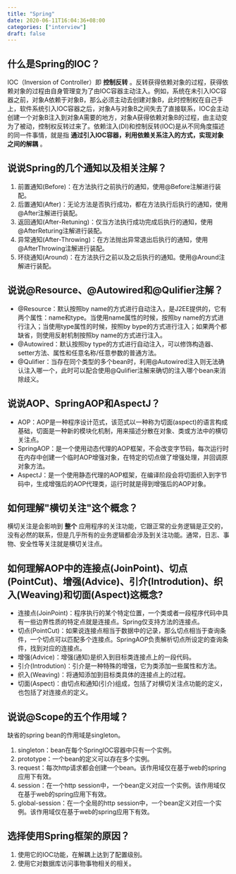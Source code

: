 ```yaml
---
title: "Spring"
date: 2020-06-11T16:04:36+08:00
categories: ["interview"]
draft: false
---
```


## 什么是Spring的IOC？
IOC（Inversion of Controller）即 **控制反转** 。反转获得依赖对象的过程，获得依赖对象的过程由自身管理变为了由IOC容器主动注入。例如，系统在未引入IOC容器之前，对象A依赖于对象B，那么必须主动去创建对象B，此时控制权在自己手上，软件系统引入IOC容器之后，对象A与对象B之间失去了直接联系，IOC会主动创建一个对象B注入到对象A需要的地方，对象A获得依赖对象B的过程，由主动变为了被动，控制权反转过来了。依赖注入(DI)和控制反转(IOC)是从不同角度描述的同一件事情，就是指 **通过引入IOC容器，利用依赖关系注入的方式，实现对象之间的解耦** 。

## 说说Spring的几个通知以及相关注解？
1. 前置通知(Before)：在方法执行之前执行的通知，使用@Before注解进行装配。
2. 后置通知(After)：无论方法是否执行成功，都在方法执行后执行的通知，使用@After注解进行装配。
3. 返回通知(After-Retuning)：仅当方法执行成功完成后执行的通知，使用@AfterReturing注解进行装配。
4. 异常通知(After-Throwing)：在方法抛出异常退出后执行的通知，使用@AfterThrowing注解进行装配。
5. 环绕通知(Around)：在方法执行之前以及之后执行的通知。使用@Around注解进行装配。

## 说说@Resource、@Autowired和@Qulifier注解？
- @Resource：默认按照by name的方式进行自动注入，是J2EE提供的，它有两个属性：name和type。当使用name属性的时候，按照by name的方式进行注入；当使用type属性的时候，按照by bype的方式进行注入；如果两个都缺省，则使用反射机制按照by name的方式进行注入。
- @Autowired：默认按照by type的方式进行自动注入，可以修饰构造器、setter方法、属性和任意名称/任意参数的普通方法。
- @Qulifier：当存在同个类型的多个bean时，利用@Autowired注入则无法确认注入哪一个，此时可以配合使用@Qulifier注解来确切的注入哪个bean来消除歧义。

## 说说AOP、SpringAOP和AspectJ？
- AOP：AOP是一种程序设计范式，该范式以一种称为切面(aspect)的语言构成基础，切面是一种新的模块化机制，用来描述分散在对象、类或方法中的横切关注点。
- SpringAOP：是一个使用动态代理的AOP框架，不会改变字节码，每次运行时在内存中创建一个临时AOP增强对象，在特定的切点做了增强处理，并回调原对象方法。
- AspectJ：是一个使用静态代理的AOP框架，在编译阶段会将切面织入到字节码中，生成增强后的AOP代理类，运行时就是得到增强后的AOP对象。

## 如何理解"横切关注"这个概念？
横切关注是会影响到 **整个** 应用程序的关注功能，它跟正常的业务逻辑是正交的，没有必然的联系，但是几乎所有的业务逻辑都会涉及到关注功能。通常，日志、事物、安全性等关注就是横切关注点。

## 如何理解AOP中的连接点(JoinPoint)、切点(PointCut)、增强(Advice)、引介(Introdution)、织入(Weaving)和切面(Aspect)这概念? 
- 连接点(JoinPoint)：程序执行的某个特定位置，一个类或者一段程序代码中具有一些边界性质的特定点就是连接点。Spring仅支持方法的连接点。
- 切点(PointCut)：如果说连接点相当于数据中的记录，那么切点相当于查询条件，一个切点可以匹配多个连接点。SpringAOP负责解析切点所设定的查询条件，找到对应的连接点。
- 增强(Advice)：增强(通知)是织入到目标类连接点上的一段代码。
- 引介(Introdution)：引介是一种特殊的增强，它为类添加一些属性和方法。
- 织入(Weaving)：将通知添加到目标类具体的连接点上的过程。
- 切面(Aspect)：由切点和通知(引介)组成，包括了对横切关注点功能的定义，也包括了对连接点的定义。

## 说说@Scope的五个作用域？
缺省的spring bean的作用域是singleton。

1. singleton：bean在每个SpringIOC容器中只有一个实例。
2. prototype：一个bean的定义可以存在多个实例。
3. request：每次http请求都会创建一个bean。该作用域仅在基于web的spring应用下有效。
4. session：在一个http session中，一个bean定义对应一个实例。该作用域仅在基于web的spring应用下有效。
5. global-session：在一个全局的http session中，一个bean定义对应一个实例。该作用域仅在基于web的spring应用下有效。

## 选择使用Spring框架的原因？
1. 使用它的IOC功能，在解耦上达到了配置级别。
2. 使用它对数据库访问事物事物相关的相关。